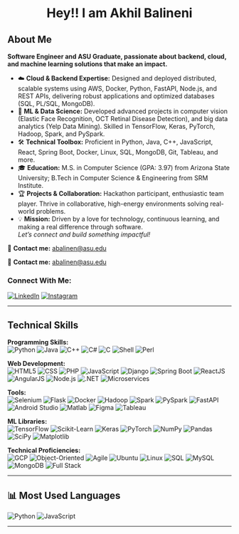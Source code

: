 <h1 align="center">Hey!! I am Akhil Balineni</h1>

## About Me
**Software Engineer and ASU Graduate, passionate about backend, cloud, and machine learning solutions that make an impact.**

- ☁️ **Cloud & Backend Expertise:** Designed and deployed distributed, scalable systems using AWS, Docker, Python, FastAPI, Node.js, and REST APIs,  delivering robust applications and optimized databases (SQL, PL/SQL, MongoDB).
- 🤖 **ML & Data Science:** Developed advanced projects in computer vision (Elastic Face Recognition, OCT Retinal Disease Detection), and big data analytics (Yelp Data Mining). Skilled in TensorFlow, Keras, PyTorch, Hadoop, Spark, and PySpark.
- 🛠️ **Technical Toolbox:** Proficient in Python, Java, C++, JavaScript, React, Spring Boot, Docker, Linux, SQL, MongoDB, Git, Tableau, and more.
- 🎓 **Education:** M.S. in Computer Science (GPA: 3.97) from Arizona State University; B.Tech in Computer Science & Engineering from SRM Institute.
- 🏆 **Projects & Collaboration:** Hackathon participant, enthusiastic team player. Thrive in collaborative, high-energy environments solving real-world problems.
- 💡 **Mission:** Driven by a love for technology, continuous learning, and making a real difference through software.  
  *Let’s connect and build something impactful!*

🔹 **Contact me:** [abalinen@asu.edu](mailto:abalinen@asu.edu)

🔹 **Contact me:** [abalinen@asu.edu](mailto:abalinen@asu.edu)

### Connect With Me:
[![LinkedIn](https://img.shields.io/badge/-LinkedIn-blue?logo=linkedin&logoColor=white)](https://linkedin.com/in/akhil-balineni-a69a09206)
[![Instagram](https://img.shields.io/badge/-Instagram-red?logo=instagram&logoColor=white)](#)

---

## Technical Skills

**Programming Skills:**  
![Python](https://img.shields.io/badge/-Python-black?logo=python)
![Java](https://img.shields.io/badge/-Java-black?logo=java)
![C++](https://img.shields.io/badge/-C%2B%2B-black?logo=c%2B%2B)
![C#](https://img.shields.io/badge/-C%23-black?logo=c-sharp)
![C](https://img.shields.io/badge/-C-black?logo=c)
![Shell](https://img.shields.io/badge/-Shell-black?logo=gnu-bash)
![Perl](https://img.shields.io/badge/-Perl-black?logo=perl)

**Web Development:**  
![HTML5](https://img.shields.io/badge/-HTML5-black?logo=html5)
![CSS](https://img.shields.io/badge/-CSS-white?logo=css3)
![PHP](https://img.shields.io/badge/-PHP-black?logo=php)
![JavaScript](https://img.shields.io/badge/-JavaScript-black?logo=javascript)
![Django](https://img.shields.io/badge/-Django-black?logo=django)
![Spring Boot](https://img.shields.io/badge/-Springboot-black?logo=spring)
![ReactJS](https://img.shields.io/badge/-React-black?logo=react)
![AngularJS](https://img.shields.io/badge/-AngularJS-black?logo=angular)
![Node.js](https://img.shields.io/badge/-Node.js-black?logo=node.js)
![.NET](https://img.shields.io/badge/-.NET-black?logo=dotnet)
![Microservices](https://img.shields.io/badge/-Microservices-black?logo=docker)

**Tools:**  
![Selenium](https://img.shields.io/badge/-Selenium-black?logo=selenium)
![Flask](https://img.shields.io/badge/-Flask-white?logo=flask)
![Docker](https://img.shields.io/badge/-Docker-black?logo=docker)
![Hadoop](https://img.shields.io/badge/-Hadoop-black?logo=apachehadoop)
![Spark](https://img.shields.io/badge/-Spark-black?logo=apachespark)
![PySpark](https://img.shields.io/badge/-PySpark-black?logo=python)
![FastAPI](https://img.shields.io/badge/-FastAPI-black?logo=fastapi)
![Android Studio](https://img.shields.io/badge/-Android%20Studio-black?logo=androidstudio)
![Matlab](https://img.shields.io/badge/-Matlab-black?logo=matlab)
![Figma](https://img.shields.io/badge/-Figma-black?logo=figma)
![Tableau](https://img.shields.io/badge/-Tableau-black?logo=tableau)

**ML Libraries:**  
![TensorFlow](https://img.shields.io/badge/-Tensorflow-black?logo=tensorflow)
![Scikit-Learn](https://img.shields.io/badge/-Scikit--Learn-white?logo=scikit-learn)
![Keras](https://img.shields.io/badge/-Keras-black?logo=keras)
![PyTorch](https://img.shields.io/badge/-PyTorch-black?logo=pytorch)
![NumPy](https://img.shields.io/badge/-NumPy-black?logo=numpy)
![Pandas](https://img.shields.io/badge/-Pandas-black?logo=pandas)
![SciPy](https://img.shields.io/badge/-SciPy-black?logo=scipy)
![Matplotlib](https://img.shields.io/badge/-Matplotlib-black?logo=matplotlib)

**Technical Proficiencies:**  
![GCP](https://img.shields.io/badge/-GCP-black?logo=google-cloud)
![Object-Oriented](https://img.shields.io/badge/-OOP-black?logo=codewars)
![Agile](https://img.shields.io/badge/-Agile-black?logo=jira)
![Ubuntu](https://img.shields.io/badge/-Ubuntu-black?logo=ubuntu)
![Linux](https://img.shields.io/badge/-Linux-black?logo=linux)
![SQL](https://img.shields.io/badge/-SQL-black?logo=mysql)
![MySQL](https://img.shields.io/badge/-MySQL-black?logo=mysql)
![MongoDB](https://img.shields.io/badge/-MongoDB-black?logo=mongodb)
![Full Stack](https://img.shields.io/badge/-Full%20Stack%20Development-black?logo=github)


---
## 📊 Most Used Languages

![Python](https://img.shields.io/badge/-Python-black?logo=python)
![JavaScript](https://img.shields.io/badge/-JavaScript-black?logo=javascript)

---


